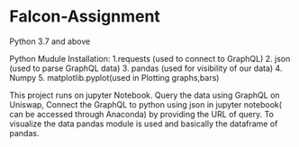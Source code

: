 # Falcon-Assignment
Python 3.7 and above

Python Mudule Installation:
1.requests (used to connect to GraphQL)
2. json (used to parse GraphQL data)
3. pandas (used for visibility of our data)
4. Numpy
5. matplotlib.pyplot(used in Plotting graphs,bars)

This project runs on jupyter Notebook.
Query the data using GraphQL on Uniswap, Connect the GraphQL to python using json in jupyter notebook( can be accessed through Anaconda) by providing the URL of query.
To visualize the data pandas module is used and basically the dataframe of pandas.

